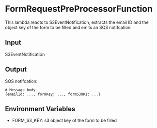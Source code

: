 # FormRequestPreProcessorFunction 
This lambda reacts to S3EventNotification, extracts the email ID and the object key of the form to be filled and emits an SQS notifcation.

## Input
S3EventNotification

## Output
SQS notifcation:
```
# Message body
{emailId: ..., formKey: ..., formS3URI: ...}
```

## Environment Variables
- FORM_S3_KEY: s3 object key of the form to be filled